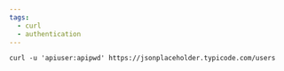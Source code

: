 ```yaml
---
tags:
  - curl
  - authentication
---
```

```shell
curl -u 'apiuser:apipwd' https://jsonplaceholder.typicode.com/users
```